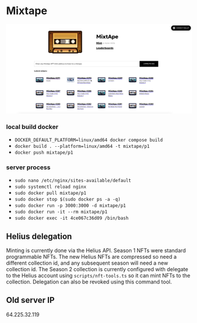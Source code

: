 # Mixtape

![Mixtape](public/mixtape.png)

### local build docker
- `DOCKER_DEFAULT_PLATFORM=linux/amd64 docker compose build`
- `docker build . --platform=linux/amd64 -t mixtape/p1`
- `docker push mixtape/p1`

### server process

- `sudo nano /etc/nginx/sites-available/default`
- `sudo systemctl reload nginx`
- `sudo docker pull mixtape/p1`
- `sudo docker stop $(sudo docker ps -a -q)`
- `sudo docker run -p 3000:3000 -d mixtape/p1`
- `sudo docker run -it --rm mixtape/p1`
- `sudo docker exec -it 4ce067c36d09 /bin/bash`

## Helius delegation 

Minting is currently done via the Helius API. Season 1 NFTs were standard programmable NFTs. The new Helius NFTs are compressed so need a different collection id, and any subsequent season will need a new collection id. The Season 2 collection is currently configured with delegate to the Helius account using `scripts/nft-tools.ts` so it can mint NFTs to the collection. Delegation can also be revoked using this command tool. 

## Old server IP 

64.225.32.119
